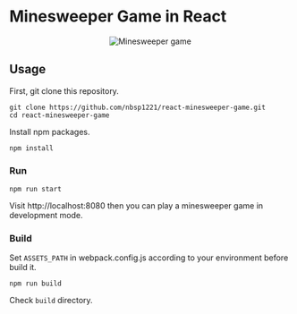 # Minesweeper Game in React


<p align="center">
  <img src="https://user-images.githubusercontent.com/50603255/76736006-6df30b00-67a9-11ea-8171-1436bb460a44.PNG" alt="Minesweeper game">
</p>

## Usage

First, git clone this repository.

```shell
git clone https://github.com/nbsp1221/react-minesweeper-game.git
cd react-minesweeper-game
```

Install npm packages.

```shell
npm install
```

### Run

```shell
npm run start
```

Visit http://localhost:8080 then you can play a minesweeper game in development mode.

### Build

Set `ASSETS_PATH` in webpack.config.js according to your environment before build it.

```shell
npm run build
```

Check `build` directory.
